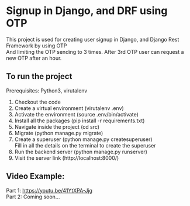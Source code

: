 # Signup in Django, and DRF using OTP
This project is used for creating user signup in Django, and Django Rest Framework by using OTP<br/>
And limiting the OTP sending to 3 times. After 3rd OTP user can request a new OTP after an hour.

## To run the project
Prerequisites: Python3, virutalenv

1. Checkout the code
2. Create a virtual environment (virutalenv .env)
3. Activate the environment (source .env/bin/activate)
4. Install all the packages (pip install -r requirements.txt)
5. Navigate inside the project (cd src)
6. Migrate (python manage.py migrate)
7. Create a superuser (python manage.py createsuperuser) <br />
   Fill in all the details on the terminal to create the superuser
8. Run the backend server (python manage.py runserver)
9. Visit the server link (http://localhost:8000/)

## Video Example:
Part 1: https://youtu.be/41YtXPA-Jjg<br/>
Part 2: Coming soon...
